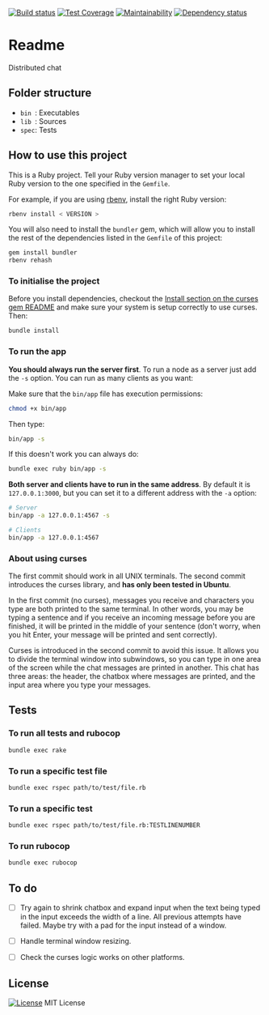 [![Build status](https://gitlab.com/octopusinvitro/distributed-chat/badges/main/pipeline.svg)](https://gitlab.com/octopusinvitro/distributed-chat/commits/main)
[![Test Coverage](https://api.codeclimate.com/v1/badges/543b7cad68021f7ecb90/test_coverage)](https://codeclimate.com/github/octopusinvitro/distributed-chat/test_coverage)
[![Maintainability](https://api.codeclimate.com/v1/badges/543b7cad68021f7ecb90/maintainability)](https://codeclimate.com/github/octopusinvitro/distributed-chat/maintainability)
[![Dependency status](https://badges.depfu.com/badges/a5f9aa0eb83998a1a81f7b1298a0b4f8/overview.svg)](https://depfu.com/github/octopusinvitro/distributed-chat?project=Bundler)


# Readme

Distributed chat


## Folder structure

* `bin `: Executables
* `lib `: Sources
* `spec`: Tests


## How to use this project

This is a Ruby project. Tell your Ruby version manager to set your local Ruby version to the one specified in the `Gemfile`.

For example, if you are using [rbenv](https://cbednarski.com/articles/installing-ruby/), install the right Ruby version:

```bash
rbenv install < VERSION >
```

You will also need to install the `bundler` gem, which will allow you to install the rest of the dependencies listed in the `Gemfile` of this project:

```bash
gem install bundler
rbenv rehash
```


### To initialise the project

Before you install dependencies, checkout the [Install section on the curses gem README](https://github.com/ruby/curses#install) and make sure your system is setup correctly to use curses. Then:

```bash
bundle install
```


### To run the app

**You should always run the server first**. To run a node as a server just add the `-s` option. You can run as many clients as you want:

Make sure that the `bin/app` file has execution permissions:

```bash
chmod +x bin/app
```

Then type:

```bash
bin/app -s
```

If this doesn't work you can always do:

```bash
bundle exec ruby bin/app -s
```

**Both server and clients have to run in the same address**. By default it is `127.0.0.1:3000`, but you can set it to a different address with the `-a` option:

```bash
# Server
bin/app -a 127.0.0.1:4567 -s
```

```bash
# Clients
bin/app -a 127.0.0.1:4567
```


### About using curses

The first commit should work in all UNIX terminals. The second commit introduces the curses library, and **has only been tested in Ubuntu**.

In the first commit (no curses), messages you receive and characters you type are both printed to the same terminal. In other words, you may be typing a sentence and if you receive an incoming message before you are finished, it will be printed in the middle of your sentence (don't worry, when you hit Enter, your message will be printed and sent correctly).

Curses is introduced in the second commit to avoid this issue. It allows you to divide the terminal window into subwindows, so you can type in one area of the screen while the chat messages are printed in another. This chat has three areas: the header, the chatbox where messages are printed, and the input area where you type your messages.

## Tests


### To run all tests and rubocop

```bash
bundle exec rake
```


### To run a specific test file


```bash
bundle exec rspec path/to/test/file.rb
```


### To run a specific test

```bash
bundle exec rspec path/to/test/file.rb:TESTLINENUMBER
```


### To run rubocop

```bash
bundle exec rubocop
```


## To do

* [ ] Try again to shrink chatbox and expand input when the text being typed in the input exceeds the width of a line. All previous attempts have failed. Maybe try with a pad for the input instead of a window.
* [ ] Handle terminal window resizing.
* [ ] Check the curses logic works on other platforms.


## License

[![License](https://img.shields.io/badge/mit-license-green.svg?style=flat)](https://opensource.org/licenses/mit)
MIT License
